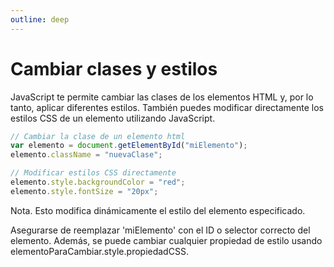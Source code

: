 ```yaml
---
outline: deep
---
```


# Cambiar clases y estilos

JavaScript te permite cambiar las clases de los elementos HTML y, por lo tanto, aplicar diferentes estilos. También puedes modificar directamente los estilos CSS de un elemento utilizando JavaScript.


```js
// Cambiar la clase de un elemento html
var elemento = document.getElementById("miElemento");
elemento.className = "nuevaClase";

// Modificar estilos CSS directamente
elemento.style.backgroundColor = "red";
elemento.style.fontSize = "20px";
```

Nota. Esto modifica dinámicamente el estilo del elemento especificado.

Asegurarse de reemplazar 'miElemento' con el ID o selector correcto del elemento.
Además, se puede cambiar cualquier propiedad de estilo usando elementoParaCambiar.style.propiedadCSS.